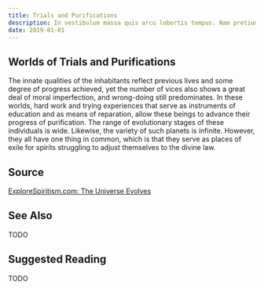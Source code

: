 ```yaml
---
title: Trials and Purifications
description: In vestibulum massa quis arcu lobortis tempus. Nam pretium arcu in odio vulputate luctus.
date: 2019-01-01
---
```


##  Worlds of Trials and Purifications
The innate qualities of the inhabitants reflect previous lives and some degree of progress achieved, yet the number of vices also shows a great deal of moral imperfection, and wrong-doing still predominates. In these worlds, hard work and trying experiences that serve as instruments of education and as means of reparation, allow these beings to advance their progress of purification. The range of evolutionary stages of these individuals is wide. Likewise, the variety of such planets is infinite. However, they all have one thing in common, which is that they serve as places of exile for spirits struggling to adjust themselves to the divine law.



## Source
[ExploreSpiritism.com: The Universe Evolves](//www.explorespiritism.com/Philosophy_Reincarnation_Universe%20Evolves_Intro.htm)


## See Also
TODO


## Suggested Reading
TODO


